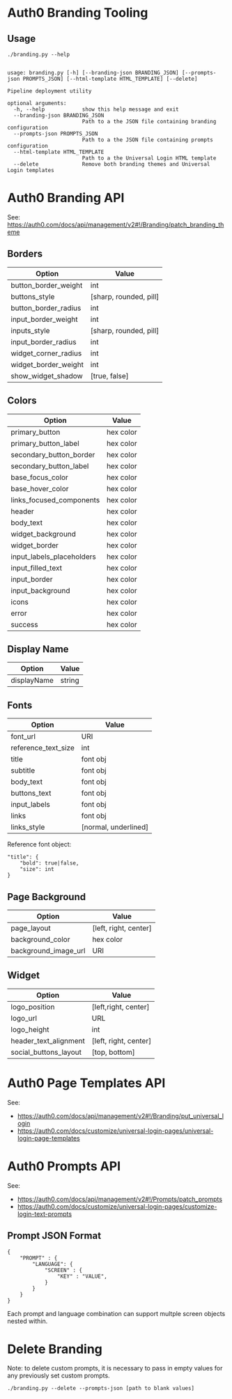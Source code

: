 

# Auth0 Branding Tooling

## Usage

`./branding.py --help`

```

usage: branding.py [-h] [--branding-json BRANDING_JSON] [--prompts-json PROMPTS_JSON] [--html-template HTML_TEMPLATE] [--delete]

Pipeline deployment utility

optional arguments:
  -h, --help            show this help message and exit
  --branding-json BRANDING_JSON
                        Path to a the JSON file containing branding configuration
  --prompts-json PROMPTS_JSON
                        Path to a the JSON file containing prompts configuration
  --html-template HTML_TEMPLATE
                        Path to a the Universal Login HTML template
  --delete              Remove both branding themes and Universal Login templates

```


# Auth0 Branding API

See: https://auth0.com/docs/api/management/v2#!/Branding/patch_branding_theme

## Borders

| Option | Value |
| --- | --- |
| button_border_weight | int |
| buttons_style | [sharp, rounded, pill] |
| button_border_radius | int |
| input_border_weight | int |
| inputs_style | [sharp, rounded, pill] |
| input_border_radius | int |
| widget_corner_radius | int |
| widget_border_weight | int |
| show_widget_shadow | [true, false] |

## Colors

| Option | Value |
| --- | --- |
| primary_button | hex color |
| primary_button_label | hex color |
| secondary_button_border | hex color |
| secondary_button_label | hex color |
| base_focus_color | hex color |
| base_hover_color | hex color |
| links_focused_components | hex color |
| header | hex color |
| body_text | hex color |
| widget_background | hex color |
| widget_border | hex color |
| input_labels_placeholders | hex color |
| input_filled_text | hex color |
| input_border | hex color |
| input_background | hex color |
| icons | hex color |
| error | hex color |
| success | hex color |

## Display Name

| Option | Value |
| --- | --- |
| displayName | string |


## Fonts

| Option | Value |
| --- | --- |
|font_url | URI |
|reference_text_size | int |
|title | font obj |
|subtitle | font obj |
|body_text | font obj |
|buttons_text | font obj |
|input_labels | font obj |
|links | font obj |
|links_style | [normal, underlined] |

Reference font object:

```
"title": {
    "bold": true|false,
    "size": int
}
```


## Page Background

| Option | Value |
| --- | --- |
| page_layout | [left, right, center] |
| background_color | hex color |
| background_image_url | URI |


## Widget

| Option | Value |
| --- | --- |
| logo_position | [left,right, center] |
| logo_url | URL |
| logo_height| int |
| header_text_alignment | [left, right, center] |
| social_buttons_layout | [top, bottom] |


# Auth0 Page Templates API

See:

- https://auth0.com/docs/api/management/v2#!/Branding/put_universal_login
- https://auth0.com/docs/customize/universal-login-pages/universal-login-page-templates

# Auth0 Prompts API

See:

- https://auth0.com/docs/api/management/v2#!/Prompts/patch_prompts
- https://auth0.com/docs/customize/universal-login-pages/customize-login-text-prompts

## Prompt JSON Format

```
{
    "PROMPT" : {
        "LANGUAGE": {
            "SCREEN" : {
                "KEY" : "VALUE",
            }
        }
    }
}
```

Each prompt and language combination can support multple screen objects nested within.

# Delete Branding

Note: to delete custom prompts, it is necessary to pass in empty values for any previously set custom prompts.

`./branding.py --delete --prompts-json [path to blank values]`


